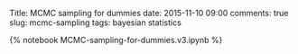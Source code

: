 Title: MCMC sampling for dummies
date: 2015-11-10 09:00
comments: true
slug: mcmc-sampling
tags: bayesian statistics

{% notebook MCMC-sampling-for-dummies.v3.ipynb %}
